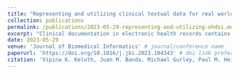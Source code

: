 ```yaml
---
title: "Representing and utilizing clinical textual data for real world studies: An OHDSI approach"
collection: publications
permalink: /publications/2023-05-29-representing-and-utilizing-ohdsi.md
excerpt: "Clinical documentation in electronic health records contains crucial narratives and details about patients and their care. Natural language processing (NLP) can unlock the information conveyed in clinical notes and reports, and thus plays a critical role in real-world studies. The NLP Working Group at the Observational Health Data Sciences and Informatics (OHDSI) consortium was established to develop methods and tools to promote the use of textual data and NLP in real-world observational studies. In this paper, we describe a framework for representing and utilizing textual data in real-world evidence generation, including representations of information from clinical text in the Observational Medical Outcomes Partnership (OMOP) Common Data Model (CDM), the workflow and tools that were developed to extract, transform and load (ETL) data from clinical notes into tables in OMOP CDM, as well as current applications and specific use cases of the proposed OHDSI NLP solution at large consortia and individual institutions with English textual data. Challenges faced and lessons learned during the process are also discussed to provide valuable insights for researchers who are planning to implement NLP solutions in real-world studies." # abstract can go here
date: 2023-05-29
venue: 'Journal of Biomedical Informatics' # journal/conference name
paperurl: 'https://doi.org/10.1016/j.jbi.2023.104343' # doi link preferred
citation: 'Vipina K. Keloth, Juan M. Banda, Michael Gurley, Paul M. Heider, Georgina Kennedy, Hongfang Liu, Feifan Liu, <b>Timothy Miller</b>, Karthik Natarajan, Olga V Patterson, Yifan Peng, Kalpana Raja, Ruth M. Reeves, Masoud Rouhizadeh, Jianlin Shi, Xiaoyan Wang, Yanshan Wang, Wei-Qi Wei, Andrew E. Williams, Rui Zhang, Rimma Belenkaya, Christian Reich, Clair Blacketer, Patrick Ryan, George Hripcsak, Noémie Elhadad, Hua Xu, Representing and utilizing clinical textual data for real world studies: An OHDSI approach, Journal of Biomedical Informatics, Volume 142, 2023'
---
```

